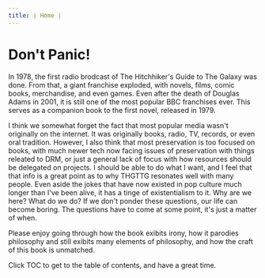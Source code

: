 ```yaml
---
title: ∣ Home ∣
---
```


# Don't Panic!
In 1978, the first radio brodcast of The Hitchhiker's Guide to The Galaxy was done. From that, a giant franchise exploded, with novels, films, comic books, merchandise, and even games. Even after the death of Douglas Adams in 2001, it is still one of the most popular BBC franchises ever. This serves as a companion book to the first novel, released in 1979.  
  
I think we somewhat forget the fact that most popular media wasn't originally on the internet. It was originally books, radio, TV, records, or even oral tradition. However, I also think that most preservation is too focused on books, with much newer tech now facing issues of preservation with things releated to DRM, or just a general lack of focus with how resources should be delegated on projects. I should be able to do what I want, and I feel that that info is a great point as to why THGTTG resonates well with many people. Even aside the jokes that have now existed in pop culture much longer than I've been alive, it has a tinge of existentialism to it. Why are we here? What do we do? If we don't ponder these questions, our life can become boring. The questions have to come at some point, it's just a matter of when.  
  
Please enjoy going through how the book exibits irony, how it parodies philosophy and still exibits many elements of philosophy, and how the craft of this book is unmatched.  
  
  
Click TOC to get to the table of contents, and have a great time.

